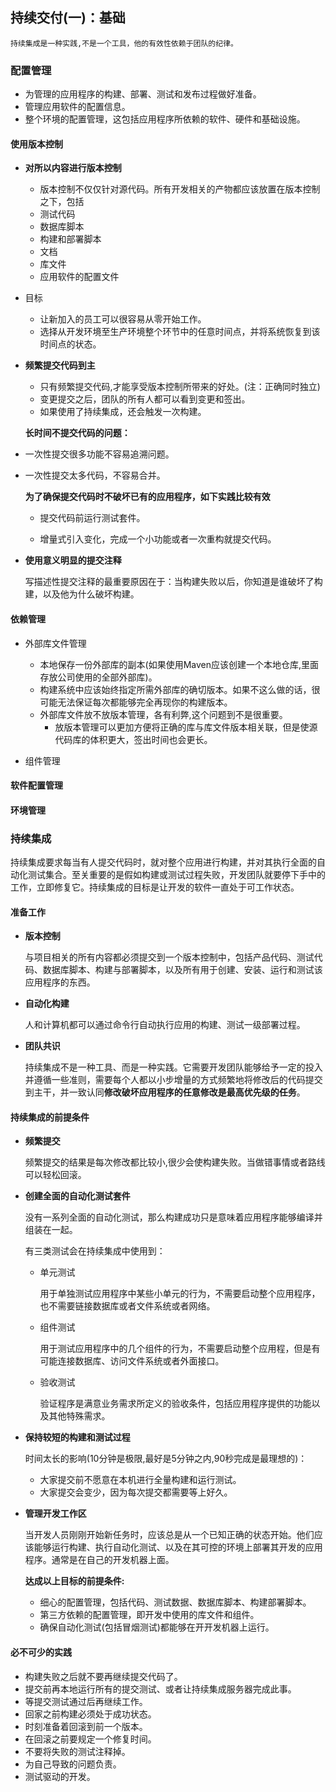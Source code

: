 ## 持续交付(一)：基础

```
持续集成是一种实践,不是一个工具，他的有效性依赖于团队的纪律。
```

### 配置管理

+ 为管理的应用程序的构建、部署、测试和发布过程做好准备。
+ 管理应用软件的配置信息。
+ 整个环境的配置管理，这包括应用程序所依赖的软件、硬件和基础设施。

#### 使用版本控制

+ **对所以内容进行版本控制**
  +  版本控制不仅仅针对源代码。所有开发相关的产物都应该放置在版本控制之下，包括
    + 测试代码
    + 数据库脚本
    + 构建和部署脚本
    + 文档
    + 库文件
    + 应用软件的配置文件


+ 目标
    + 让新加入的员工可以很容易从零开始工作。
    + 选择从开发环境至生产环境整个环节中的任意时间点，并将系统恢复到该时间点的状态。


+ **频繁提交代码到主**

  + 只有频繁提交代码,才能享受版本控制所带来的好处。(注：正确同时独立)
  + 变更提交之后，团队的所有人都可以看到变更和签出。
  + 如果使用了持续集成，还会触发一次构建。


  **长时间不提交代码的问题：**

+ 一次性提交很多功能不容易追溯问题。

+ 一次性提交太多代码，不容易合并。

    **为了确保提交代码时不破坏已有的应用程序，如下实践比较有效**

  + 提交代码前运行测试套件。


  + 增量式引入变化，完成一个小功能或者一次重构就提交代码。



+ **使用意义明显的提交注释**

  写描述性提交注释的最重要原因在于：当构建失败以后，你知道是谁破坏了构建，以及他为什么破坏构建。

#### 依赖管理

+ 外部库文件管理
  + 本地保存一份外部库的副本(如果使用Maven应该创建一个本地仓库,里面存放公司使用的全部外部库)。
  + 构建系统中应该始终指定所需外部库的确切版本。如果不这么做的话，很可能无法保证每次都能够完全再现你的构建版本。
  + 外部库文件放不放版本管理，各有利弊,这个问题到不是很重要。
    +  放版本管理可以更加方便将正确的库与库文件版本相关联，但是使源代码库的体积更大，签出时间也会更长。


+ 组件管理


#### 软件配置管理

#### 环境管理	

### 持续集成

持续集成要求每当有人提交代码时，就对整个应用进行构建，并对其执行全面的自动化测试集合。至关重要的是假如构建或测试过程失败，开发团队就要停下手中的工作，立即修复它。持续集成的目标是让开发的软件一直处于可工作状态。

#### 准备工作

+ **版本控制**

  与项目相关的所有内容都必须提交到一个版本控制中，包括产品代码、测试代码、数据库脚本、构建与部署脚本，以及所有用于创建、安装、运行和测试该应用程序的东西。


+ **自动化构建**

  人和计算机都可以通过命令行自动执行应用的构建、测试一级部署过程。

+ **团队共识**

  持续集成不是一种工具、而是一种实践。它需要开发团队能够给予一定的投入并遵循一些准则，需要每个人都以小步增量的方式频繁地将修改后的代码提交到主干，并一致认同**修改破坏应用程序的任意修改是最高优先级的任务**。

#### 持续集成的前提条件

+ **频繁提交**

  频繁提交的结果是每次修改都比较小,很少会使构建失败。当做错事情或者路线可以轻松回滚。

+ **创建全面的自动化测试套件**

  没有一系列全面的自动化测试，那么构建成功只是意味着应用程序能够编译并组装在一起。

  有三类测试会在持续集成中使用到：

  + 单元测试

    用于单独测试应用程序中某些小单元的行为，不需要启动整个应用程序，也不需要链接数据库或者文件系统或者网络。

  + 组件测试

    用于测试应用程序中的几个组件的行为，不需要启动整个应用程，但是有可能连接数据库、访问文件系统或者外面接口。

  + 验收测试

    验证程序是满意业务需求所定义的验收条件，包括应用程序提供的功能以及其他特殊需求。

+ **保持较短的构建和测试过程**

  时间太长的影响(10分钟是极限,最好是5分钟之内,90秒完成是最理想的)：

  + 大家提交前不愿意在本机进行全量构建和运行测试。
  + 大家提交会变少，因为每次提交都需要等上好久。

+ **管理开发工作区**

  当开发人员刚刚开始新任务时，应该总是从一个已知正确的状态开始。他们应该能够运行构建、执行自动化测试、以及在其可控的环境上部署其开发的应用程序。通常是在自己的开发机器上面。

  **达成以上目标的前提条件:**

  + 细心的配置管理，包括代码、测试数据、数据库脚本、构建部署脚本。
  + 第三方依赖的配置管理，即开发中使用的库文件和组件。
  + 确保自动化测试(包括冒烟测试)都能够在开开发机器上运行。


#### 必不可少的实践

+ 构建失败之后就不要再继续提交代码了。
+ 提交前再本地运行所有的提交测试、或者让持续集成服务器完成此事。
+ 等提交测试通过后再继续工作。
+ 回家之前构建必须处于成功状态。
+ 时刻准备着回滚到前一个版本。
+ 在回滚之前要规定一个修复时间。
+ 不要将失败的测试注释掉。
+ 为自己导致的问题负责。
+ 测试驱动的开发。

